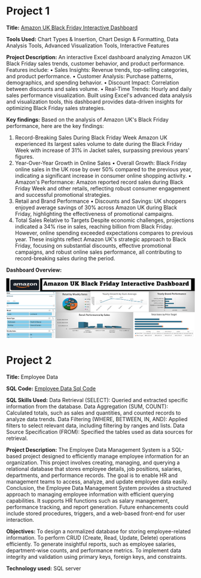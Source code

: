 # Project 1

**Title:** [Amazon UK Black Friday Interactive Dashboard](https://github.com/Damilarry/SA_mytech.github.io/blob/main/Amazon%20UK%20Dashboard.xlsx)

**Tools Used:**  Chart Types & Insertion, Chart Design & Formatting, Data Analysis Tools, Advanced Visualization Tools, Interactive Features

**Project Description:** An interactive Excel dashboard analyzing Amazon UK Black Friday sales trends, customer behavior, and product performance. Features include:
•	Sales Insights: Revenue trends, top-selling categories, and product performance.
•	Customer Analysis: Purchase patterns, demographics, and spending behavior.
•	Discount Impact: Correlation between discounts and sales volume.
•	Real-Time Trends: Hourly and daily sales performance visualization.
Built using Excel's advanced data analysis and visualization tools, this dashboard provides data-driven insights for optimizing Black Friday sales strategies.


**Key findings:** Based on the analysis of Amazon UK's Black Friday performance, here are the key findings:
1. Record-Breaking Sales During Black Friday Week
Amazon UK experienced its largest sales volume to date during the Black Friday Week with increase of 31% in Jacket sales, surpassing previous years' figures.
2. Year-Over-Year Growth in Online Sales
•	Overall Growth: Black Friday online sales in the UK rose by over 50% compared to the previous year, indicating a significant increase in consumer online shopping activity. 
•	Amazon's Performance: Amazon reported record sales during Black Friday Week and other retails, reflecting robust consumer engagement and successful promotional strategies. 
3. Retail and Brand Performance
•	Discounts and Savings: UK shoppers enjoyed average savings of 30% across Amazon UK during Black Friday, highlighting the effectiveness of promotional campaigns. 
4. Total Sales Relative to Targets
Despite economic challenges, projections indicated a 34% rise in sales, reaching billion from Black Friday. However, online spending exceeded expectations compares to previous year.
These insights reflect Amazon UK's strategic approach to Black Friday, focusing on substantial discounts, effective promotional campaigns, and robust online sales performance, all contributing to record-breaking sales during the period.

**Dashboard Overview:**

![AmazonBF](AmazonBF.png)

# Project 2

**Title:** Employee Data

**SQL Code:** [Employee Data Sql Code](https://github.com/Damilarry/SA_mytech.github.io/blob/main/EmploeeData_Project1.Sql)

**SQL Skills Used:** Data Retrieval (SELECT): Queried and extracted specific information from the database. Data Aggregation (SUM, COUNT): Calculated totals, such as sales and quantities, and counted records to analyze data trends. Data Filtering (WHERE, BETWEEN, IN, AND): Applied filters to select relevant data, including filtering by ranges and lists. Data Source Specification (FROM): Specified the tables used as data sources for retrieval.

**Project Description:** The Employee Data Management System is a SQL-based project designed to efficiently manage employee information for an organization. This project involves creating, managing, and querying a relational database that stores employee details, job positions, salaries, departments, and performance records. The goal is to enable HR and management teams to access, analyze, and update employee data easily.  Conclusion, the Employee Data Management System provides a structured approach to managing employee information with efficient querying capabilities. It supports HR functions such as salary management, performance tracking, and report generation. Future enhancements could include stored procedures, triggers, and a web-based front-end for user interaction.

**Objectives:** To design a normalized database for storing employee-related information. To perform CRUD (Create, Read, Update, Delete) operations efficiently. To generate insightful reports, such as employee salaries, department-wise counts, and performance metrics. To implement data integrity and validation using primary keys, foreign keys, and constraints.

**Technology used:** SQL server






